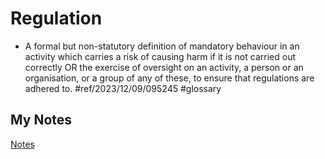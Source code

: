 # Regulation
- A formal but non-statutory definition of mandatory behaviour in an activity which carries a risk of causing harm if it is not carried out correctly OR the exercise of oversight on an activity, a person or an organisation, or a group of any of these, to ensure that regulations are adhered to. #ref/2023/12/09/095245 #glossary 
## My Notes
[Notes](mynotes/regulation-notes.md)
